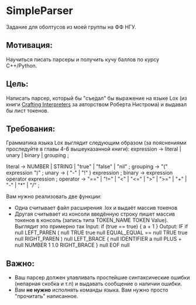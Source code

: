 # SimpleParser
Задание для оболтусов из моей группы на ФФ НГУ.

## Мотивация:
Научиться писать парсеры и получить кучу баллов по курсу C++/Python.

## Цель:
Написать парсер, который бы "съедал" бы выражение на языке Lox (из книги [Crafting Interpreters](https://craftinginterpreters.com) за авторством Роберта Нистрома) и выдавал бы лист токенов. 

## Требования: 
Грамматика языка Lox выглядит следующим образом (за пояснениями проследуйте в главы 4-6 вышеуказанной книги):
expression     → literal
            | unary
            | binary
            | grouping ;

literal        → NUMBER | STRING | "true" | "false" | "nil" ;
grouping       → "(" expression ")" ;
unary          → ( "-" | "!" ) expression ;
binary         → expression operator expression ;
operator       → "==" | "!=" | "<" | "<=" | ">" | ">="
            | "+"  | "-"  | "*" | "/" ;

Вам нужно реализовать две функции:
* Одна считывает файл расширения .lox и выдаёт массив токенов
* Другая считывает из консоли введённую строку пишет массив токенов в консоль (запись типа TOKEN_NAME TOKEN Value).
Выглядит это примерно так
    Input: if (true == true) { a + 1 }
    Output:
    IF if null
    LEFT_PAREN ( null
    TRUE true null
    EQUAL_EQUAL == null
    TRUE true null
    RIGHT_PAREN ) null
    LEFT_BRACE { null
    IDENTIFIER a null
    PLUS + null
    NUMBER 1 1.0
    RIGHT_BRACE } null
    EOF  null

## Важно: 
* Ваш парсер должен улавливать простейшие синтаксические ошибки (непарная скобка и т.п) и выдавать сообщение о наличии ошибки.
* Вам **не нужно** исполнять команды языка. Вам нужно просто "прочитать" написанное.